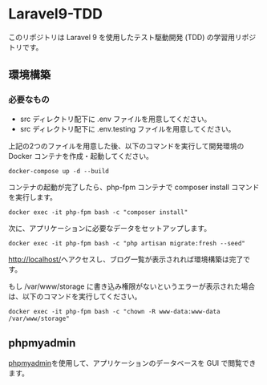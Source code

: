 # Laravel9-TDD
このリポジトリは Laravel 9 を使用したテスト駆動開発 (TDD) の学習用リポジトリです。

## 環境構築
### 必要なもの
- src ディレクトリ配下に .env ファイルを用意してください。
- src ディレクトリ配下に .env.testing ファイルを用意してください。

上記の2つのファイルを用意した後、以下のコマンドを実行して開発環境の Docker コンテナを作成・起動してください。
```shell
docker-compose up -d --build
```

コンテナの起動が完了したら、php-fpm コンテナで composer install コマンドを実行します。

```shell
docker exec -it php-fpm bash -c "composer install"
```

次に、アプリケーションに必要なデータをセットアップします。

```shell
docker exec -it php-fpm bash -c "php artisan migrate:fresh --seed"
```

[http://localhost/](http://localhost/)へアクセスし、ブログ一覧が表示されれば環境構築は完了です。

もし /var/www/storage に書き込み権限がないというエラーが表示された場合は、以下のコマンドを実行してください。

```shell
docker exec -it php-fpm bash -c "chown -R www-data:www-data /var/www/storage"
```

## phpmyadmin
[phpmyadmin](http://localhost:8080)を使用して、アプリケーションのデータベースを GUI で閲覧できます。


